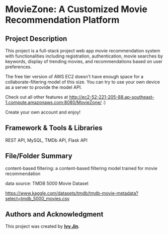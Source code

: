 # **MovieZone: A Customized Movie Recommendation Platform**

## **Project Description**

This project is a full-stack project web app movie recommendation system with functionalities including registration, authentication, movie searches by keywords, display of trending movies, and recommendations based on user preferences.

The free tier version of AWS EC2 doesn't have enough space for a collaborate-filtering model of this size. You can try to use your own device as a server to provide the model API. 

Check out all other features at http://ec2-52-221-205-88.ap-southeast-1.compute.amazonaws.com:8080/MovieZone/ :)

Create your own account and enjoy!
## **Framework & Tools & Libraries**

REST API, MySQL, TMDb API, Flask API

## **File/Folder Summary**

content-based filtering: a content-based filtering model trained for movie recommendation

data source: TMDB 5000 Movie Dataset

https://www.kaggle.com/datasets/tmdb/tmdb-movie-metadata?select=tmdb_5000_movies.csv

## **Authors and Acknowledgment**

This project was created by **[Ivy Jin](https://github.com/IvyKim2023)**.
